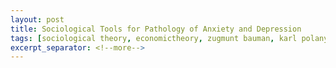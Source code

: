 ```yaml
---
layout: post
title: Sociological Tools for Pathology of Anxiety and Depression
tags: [sociological theory, economictheory, zugmunt bauman, karl polanyi, liberalism, neo-liberalism, disembedded markets, anxiety, depression]
excerpt_separator: <!--more-->
---
```


<br><br>
<p align="justify">


<!--more-->




</p>
